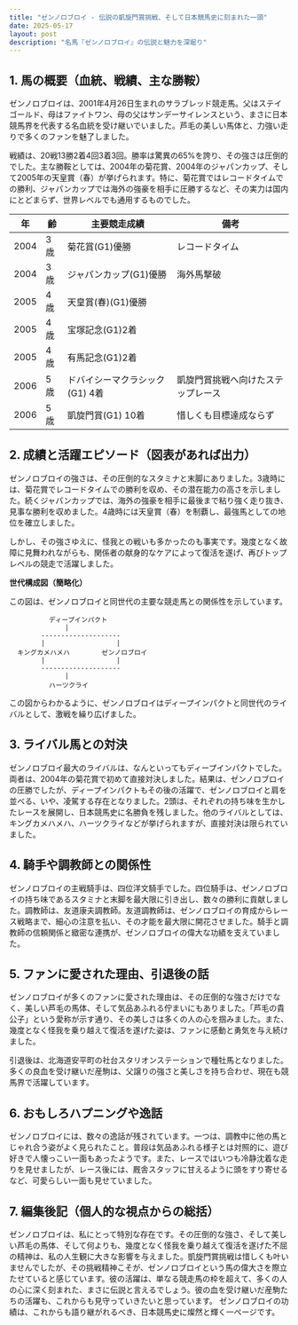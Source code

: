 ```yaml
---
title: "ゼンノロブロイ - 伝説の凱旋門賞挑戦、そして日本競馬史に刻まれた一頭"
date: 2025-05-17
layout: post
description: "名馬『ゼンノロブロイ』の伝説と魅力を深堀り"
---
```


## 1. 馬の概要（血統、戦績、主な勝鞍）

ゼンノロブロイは、2001年4月26日生まれのサラブレッド競走馬。父はステイゴールド、母はファイトワン、母の父はサンデーサイレンスという、まさに日本競馬界を代表する名血統を受け継いでいました。芦毛の美しい馬体と、力強い走りで多くのファンを魅了しました。

戦績は、20戦13勝2着4回3着3回。勝率は驚異の65%を誇り、その強さは圧倒的でした。主な勝鞍としては、2004年の菊花賞、2004年のジャパンカップ、そして2005年の天皇賞（春）が挙げられます。特に、菊花賞ではレコードタイムでの勝利、ジャパンカップでは海外の強豪を相手に圧勝するなど、その実力は国内にとどまらず、世界レベルでも通用するものでした。

| 年 | 齢 | 主要競走成績 | 備考 |
|---|---|---|---|
| 2004 | 3歳 | 菊花賞(G1)優勝 | レコードタイム |
| 2004 | 3歳 | ジャパンカップ(G1)優勝 | 海外馬撃破 |
| 2005 | 4歳 | 天皇賞(春)(G1)優勝 | |
| 2005 | 4歳 | 宝塚記念(G1)2着 | |
| 2005 | 4歳 | 有馬記念(G1)2着 | |
| 2006 | 5歳 | ドバイシーマクラシック(G1) 4着 | 凱旋門賞挑戦へ向けたステップレース |
| 2006 | 5歳 | 凱旋門賞(G1) 10着 | 惜しくも目標達成ならず |


## 2. 成績と活躍エピソード（図表があれば出力）

ゼンノロブロイの強さは、その圧倒的なスタミナと末脚にありました。3歳時には、菊花賞でレコードタイムでの勝利を収め、その潜在能力の高さを示しました。続くジャパンカップでは、海外の強豪を相手に最後まで粘り強く走り抜き、見事な勝利を収めました。4歳時には天皇賞（春）を制覇し、最強馬としての地位を確立しました。

しかし、その強さゆえに、怪我との戦いも多かったのも事実です。幾度となく故障に見舞われながらも、関係者の献身的なケアによって復活を遂げ、再びトップレベルの競走で活躍しました。


**世代構成図（簡略化）**

この図は、ゼンノロブロイと同世代の主要な競走馬との関係性を示しています。

```
          ディープインパクト
              |
        --------------------
        |                  |
  キングカメハメハ        ゼンノロブロイ
        |                  |
        --------------------
              |
          ハーツクライ
```

この図からわかるように、ゼンノロブロイはディープインパクトと同世代のライバルとして、激戦を繰り広げました。


## 3. ライバル馬との対決

ゼンノロブロイ最大のライバルは、なんといってもディープインパクトでした。両者は、2004年の菊花賞で初めて直接対決しました。結果は、ゼンノロブロイの圧勝でしたが、ディープインパクトもその後の活躍で、ゼンノロブロイと肩を並べる、いや、凌駕する存在となりました。2頭は、それぞれの持ち味を生かしたレースを展開し、日本競馬史に名勝負を残しました。他のライバルとしては、キングカメハメハ、ハーツクライなどが挙げられますが、直接対決は限られていました。


## 4. 騎手や調教師との関係性

ゼンノロブロイの主戦騎手は、四位洋文騎手でした。四位騎手は、ゼンノロブロイの持ち味であるスタミナと末脚を最大限に引き出し、数々の勝利に貢献しました。調教師は、友道康夫調教師。友道調教師は、ゼンノロブロイの育成からレース戦略まで、細心の注意を払い、その才能を最大限に開花させました。騎手と調教師の信頼関係と緻密な連携が、ゼンノロブロイの偉大な功績を支えていました。


## 5. ファンに愛された理由、引退後の話

ゼンノロブロイが多くのファンに愛された理由は、その圧倒的な強さだけでなく、美しい芦毛の馬体、そして気品あふれる佇まいにもありました。「芦毛の貴公子」という愛称が示す通り、その美しさは多くの人の心を掴みました。また、幾度となく怪我を乗り越えて復活を遂げた姿は、ファンに感動と勇気を与え続けました。

引退後は、北海道安平町の社台スタリオンステーションで種牡馬となりました。多くの良血を受け継いだ産駒は、父譲りの強さと美しさを持ち合わせ、現在も競馬界で活躍しています。


## 6. おもしろハプニングや逸話

ゼンノロブロイには、数々の逸話が残されています。一つは、調教中に他の馬とじゃれ合う姿がよく見られたこと。普段は気品あふれる様子とは対照的に、遊び好きで人懐っこい一面もあったようです。また、レースではいつも冷静沈着な走りを見せましたが、レース後には、厩舎スタッフに甘えるように頭をすり寄せるなど、可愛らしい一面も見せていました。


## 7. 編集後記（個人的な視点からの総括）

ゼンノロブロイは、私にとって特別な存在です。その圧倒的な強さ、そして美しい芦毛の馬体、そして何よりも、幾度となく怪我を乗り越えて復活を遂げた不屈の精神は、私の人生観に大きな影響を与えました。凱旋門賞挑戦は惜しくも叶いませんでしたが、その挑戦精神こそが、ゼンノロブロイという馬の偉大さを際立たせていると感じています。彼の活躍は、単なる競走馬の枠を超えて、多くの人の心に深く刻まれた、まさに伝説と言えるでしょう。彼の血を受け継いだ産駒たちの活躍も、これからも見守っていきたいと思っています。  ゼンノロブロイの功績は、これからも語り継がれるべき、日本競馬史に燦然と輝く一ページです。
